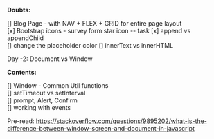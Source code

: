 **Doubts:**

[] Blog Page - with NAV + FLEX + GRID for entire page layout  
[x] Bootstrap icons - survey form star icon -- task
[x] append vs appendChild  
[] change the placeholder color
[] innerText vs innerHTML

Day -2: Document vs Window

**Contents:**

[] Window - Common Util functions  
[] setTimeout vs setInterval  
[] prompt, Alert, Confirm  
[] working with events

Pre-read:
https://stackoverflow.com/questions/9895202/what-is-the-difference-between-window-screen-and-document-in-javascript
